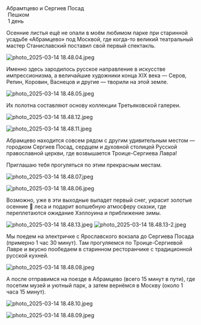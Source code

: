 

<link rel="stylesheet" href="../assets-custom/css/style-markdown.css">
<div class="cover-container" style="background-image: url('abramtsevo.jpg'); background-position-y: 50%;">
	<div class="cover-text">
		<div class="cover-title">
            Абрамтцево и Сергиев Посад
        </div>
		<div class="cover-description">
			<div>
                <img class="cover-icon" src="../assets-custom/icon-footsteps.png" loading="lazy" alt="" />
                <span>Пешком</span>
            </div>
            <div>
                <img class="cover-icon" loading="lazy" src="../assets-custom/icon-time.png" alt=""  />
                <span>1 день</span>
            </div>
		</div>
	</div>
</div>

<div id="map"></div>


Осенние листья ещё не опали в моём любимом парке при старинной усадьбе «Абрамцево» под Москвой, где когда-то великий театральный мастер Станиславский поставил свой первый спектакль.

![photo_2025-03-14 18.48.04.jpeg](imgs/photo_2025-03-14%2018.48.04.jpeg)

Именно здесь зародилось русское направление в искусстве импрессионизма, а величайшие художники конца XIX века — Серов, Репин, Коровин, Васнецов и другие — творили на этой земле.

![photo_2025-03-14 18.48.05.jpeg](imgs/photo_2025-03-14%2018.48.05.jpeg)


Их полотна составляют основу коллекции Третьяковской галереи.

![photo_2025-03-14 18.48.12.jpeg](imgs/photo_2025-03-14%2018.48.12.jpeg)

![photo_2025-03-14 18.48.11.jpeg](imgs/photo_2025-03-14%2018.48.11.jpeg)


Абрамцево находится совсем рядом с другим удивительным местом — городком Сергиев Посад, сердцем и духовной столицей Русской православной церкви, где возвышается Троице-Сергиева Лавра!

Приглашаю тебя прогуляться по этим прекрасным местам.

![photo_2025-03-14 18.48.07.jpeg](imgs/photo_2025-03-14%2018.48.07.jpeg)


![photo_2025-03-14 18.48.06.jpeg](imgs/photo_2025-03-14%2018.48.06.jpeg)



Возможно, уже в эти выходные выпадет первый снег, украсит золотые осенние 🍂 леса и подарит волшебную атмосферу сказки, где переплетаются ожидание Хэллоуина и приближение зимы.

![photo_2025-03-14 18.48.13.jpeg](imgs/photo_2025-03-14%2018.48.13.jpeg)
![photo_2025-03-14 18.48.13-2.jpeg](imgs/photo_2025-03-14%2018.48.13-2.jpeg)


Мы поедем на электричке с Ярославского вокзала до Сергиева Посада (примерно 1 час 30 минут).
Там прогуляемся по Троице-Сергиевой Лавре и вкусно пообедаем в старинном ресторанчике с традиционной русской кухней.

![photo_2025-03-14 18.48.08.jpeg](imgs/photo_2025-03-14%2018.48.08.jpeg)



А после отправимся на поезде в Абрамцево (всего 15 минут в пути), где посетим музей и уютный парк, а затем вернёмся в Москву (около 1 часа 15 минут).





![photo_2025-03-14 18.48.10.jpeg](imgs/photo_2025-03-14%2018.48.10.jpeg)

![photo_2025-03-14 18.48.09.jpeg](imgs/photo_2025-03-14%2018.48.09.jpeg)









<link href="https://api.mapbox.com/mapbox-gl-js/v3.10.0/mapbox-gl.css" rel="stylesheet">
<script src="https://api.mapbox.com/mapbox-gl-js/v3.10.0/mapbox-gl.js"></script>
<script src="https://cdn.jsdelivr.net/npm/js-yaml@4.1.0/dist/js-yaml.min.js"></script>
<script src="../assets-custom/js/cozy-journey.js"></script>
<script>architectMap({
    tracks: [
        {path: 'abramtsevo-ot-platformy.gpx'}, 
        {path: 'abramtsevo-park.gpx'},
        {path: 'posad.gpx'}],
    points: 'points.yaml',
    zoom: 7.7,
    center: [37.45542, 55.61290],
    fitDuration: 9000,
    fitMaxzoom: 10.5
});
</script>


